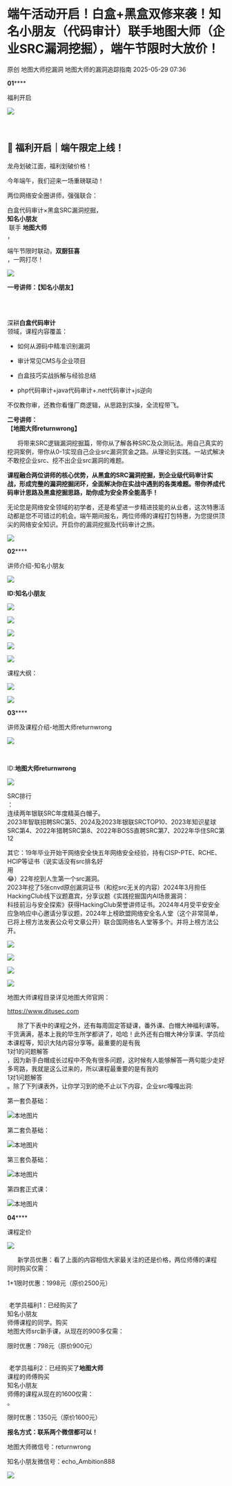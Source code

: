 #  端午活动开启！白盒+黑盒双修来袭！知名小朋友（代码审计）联手地图大师（企业SRC漏洞挖掘），端午节限时大放价！   
原创 地图大师挖漏洞  地图大师的漏洞追踪指南   2025-05-29 07:36  
  
**01******  
  
福利开启  
  
![](https://mmbiz.qpic.cn/mmbiz_jpg/GHet7yDwHiaPyDWqtEulib0go1oJCxktoBHGhlFYb6fM9SZP9k7NJIkqanQdJcepv2amr9l4B0ib0zZsIEdVoS2kw/640?wx_fmt=other&wxfrom=5&wx_lazy=1&wx_co=1&tp=webp "")  
  
  
       
## 🎉 福利开启｜端午限定上线！  
  
龙舟划破江面，福利划破价格！  
  
今年端午，我们迎来一场重磅联动！  
  
两位网络安全圈讲师，强强联合：  
  
白盒代码审计×黑盒SRC漏洞挖掘，  
**知名小朋友**  
 联手 **地图大师**  
，  
  
端午节限时联动，**双厨狂喜**  
，一网打尽！  
  
![](https://mmbiz.qpic.cn/mmbiz_png/GHet7yDwHiaNjA7NqzgeFC1CE9Iwfcesk1Qas0VicicMhW71XVsuxZTZ7z1vjULnM5XhTmDFTWeZCic0Ns6ASyWHag/640?wx_fmt=png&from=appmsg "")  
  
  
**一号讲师：【知名小朋友】**  
   
  
        
  
深耕**白盒代码审计**  
领域，课程内容覆盖：  
- 如何从源码中精准识别漏洞  
  
- 审计常见CMS与企业项目  
  
- 白盒技巧实战拆解与经验总结  
  
- php代码审计+java代码审计+.net代码审计+js逆向  
  
不仅教你审，还教你看懂厂商逻辑，从思路到实操，全流程带飞。  
  
  
**二号讲师：**  
【**地图大师returnwrong】**  
  
      将带来SRC逻辑漏洞挖掘篇，带你从了解各种SRC及众测玩法。用自己真实的挖洞案例，带你从0-1实现自己企业src漏洞赏金之路。从理论到实践。一站式解决不敢挖企业src、挖不出企业src漏洞的难题。  
  
**课程融合两位讲师的核心优势，从黑盒的SRC漏洞挖掘，到企业级代码审计实战，形成完整的漏洞挖掘闭环，全面解决你在实战中遇到的各类难题。带你养成代码审计思路及黑盒挖掘思路，助你成为安全界全能高手！**  
  
无论您是网络安全领域的初学者，还是希望进一步精进技能的从业者，这次特惠活动都是您不可错过的机会。端午期间报名，两位师傅的课程打包特惠，为您提供顶尖的网络安全知识。开启你的漏洞挖掘及代码审计之旅。  
  
![](https://mmbiz.qpic.cn/mmbiz_png/GHet7yDwHiaOgbE7sS3PDY7efaTicgHKc6Xlxg8o5qZgomOTkQ6mEhpzrzkia8rKP0JYVBytIKJicWhgp1AOGmcibuQ/640?wx_fmt=png&from=appmsg "")  
  
**02******  
  
讲师介绍-知名小朋友  
  
![](https://mmbiz.qpic.cn/mmbiz_jpg/GHet7yDwHiaPyDWqtEulib0go1oJCxktoBHGhlFYb6fM9SZP9k7NJIkqanQdJcepv2amr9l4B0ib0zZsIEdVoS2kw/640?wx_fmt=other&wxfrom=5&wx_lazy=1&wx_co=1&tp=webp "")  
  
  
**ID:知名小朋友**  
  
![](https://mmbiz.qpic.cn/mmbiz_png/GHet7yDwHiaOgbE7sS3PDY7efaTicgHKc66Zqq6C6eHMqTPvkft34ia4NVHE9iadGzpCFZfhfcTSgwicTHxGpbvBCPA/640?wx_fmt=png&from=appmsg "")  
  
![](https://mmbiz.qpic.cn/mmbiz_png/GHet7yDwHiaOJMxkDEDFLyhUNfVgsWv0kY69lwasv5n9j6FyXWxIQWCMwVDSLLiaiaD3vSu9tlVSNMJ4GpXUTxmZA/640?wx_fmt=png&from=appmsg "")  
  
![](https://mmbiz.qpic.cn/mmbiz_png/GHet7yDwHiaOJMxkDEDFLyhUNfVgsWv0k0ojfdLYhpMa30dr5OWuaISUTY2dYPHOQLC1wfVusxOleZlGib7gwqibA/640?wx_fmt=png&from=appmsg "")  
  
![](https://mmbiz.qpic.cn/mmbiz_png/GHet7yDwHiaOJMxkDEDFLyhUNfVgsWv0kPPqt0WKe9knHMEl2rIYboviaDALwRomcAUiaBk49ibeC8s2YtCLFxMkLw/640?wx_fmt=png&from=appmsg "")  
  
![](https://mmbiz.qpic.cn/mmbiz_png/GHet7yDwHiaOJMxkDEDFLyhUNfVgsWv0kNoSVvS0D5Ul5bDPobwH4ySsRQIDuicImibtJvK0aAiaE8N8no2eCKrKFQ/640?wx_fmt=png&from=appmsg "")  
  
课程大纲：  
  
![](https://mmbiz.qpic.cn/mmbiz_png/GHet7yDwHiaOJMxkDEDFLyhUNfVgsWv0kficR322vpzHAa96j0mOXmqkHRFwQFHSyzUKOibyYibTYEuZiaQr3zZNicgw/640?wx_fmt=png&from=appmsg "")  
  
  
  
![](https://mmbiz.qpic.cn/mmbiz_png/GHet7yDwHiaNjA7NqzgeFC1CE9IwfceskQics7czzCkbiaZcFAIRh2vpCV7cjmSGk2pcR2n7Yib7H93kKSh2bf0gEg/640?wx_fmt=png&from=appmsg "")  
  
  
**03******  
  
讲师及课程介绍-地图大师returnwrong  
  
![](https://mmbiz.qpic.cn/mmbiz_jpg/GHet7yDwHiaPyDWqtEulib0go1oJCxktoBHGhlFYb6fM9SZP9k7NJIkqanQdJcepv2amr9l4B0ib0zZsIEdVoS2kw/640?wx_fmt=other&wxfrom=5&wx_lazy=1&wx_co=1&tp=webp "")  
  
  
        
  
ID:**地图大师returnwrong**  
  
  
  
![](https://mmbiz.qpic.cn/mmbiz_png/GHet7yDwHiaNjA7NqzgeFC1CE9IwfceskJQVVRRFiaIkbhe3FOOEAg8Siazr8DCeuQ7DTzZUkkMOUicsGgDmxCQXnA/640?wx_fmt=png&from=appmsg "")  
  
  
SRC排行  
：  
连续两年银联SRC年度精英白帽子。  
2023年智联招聘SRC第5、2024及2023年银联SRCTOP10、2023年知识星球SRC第4、2022年猎聘SRC第8、2022年BOSS直聘SRC第7、2022年华住SRC第12  
  
  
  
  
  
  
其它：19年毕业开始干网络安全快五年网络安全经验，持有CISP-PTE、RCHE、HCIP等证书（说实话没有src排名好  
用  
😂）22年挖到人生第一个src漏洞。  
2023年挖了5张cnvd原创漏洞证书（和挖src无关的内容）2024年3月担任HackingClub线下议题嘉宾，分享议题《实践挖掘国内AI场景漏洞：  
科技前沿与安全探索》获得HackingClub荣誉讲师证书。2024年4月受平安安全应急响应中心邀请分享议题，2024年上榜欧盟网络安全名人堂（这个非常简单，已将上榜方法发表公众号文章公开）联合国网络名人堂等多个。并将上榜方法公开。  
  
  
  
  
  
  
  
  
  
  
![](https://mmbiz.qpic.cn/mmbiz_jpg/GHet7yDwHiaOJMxkDEDFLyhUNfVgsWv0kNv0LOibIoicrr5JxwH3IJJTUbU7NFxg360p739Ic0hMgOEs9PHqOEb9A/640?wx_fmt=jpeg&from=appmsg "")  
  
![](https://mmbiz.qpic.cn/mmbiz_png/GHet7yDwHiaPyDWqtEulib0go1oJCxktoB722h0GwMUx0JQtRcYMtL0LiadynFPtiaaPk4DfCOgeV6LpAmhzZ7VKpQ/640?wx_fmt=other&from=appmsg&wxfrom=5&wx_lazy=1&wx_co=1&tp=webp "")  
  
  
![](https://mmbiz.qpic.cn/mmbiz_jpg/GHet7yDwHiaPyDWqtEulib0go1oJCxktoBnJWaaSbo7LJysnJ66JxC4YgCr2CibWXUXrtmWfqC2DMAMEWZsng6jGw/640?wx_fmt=other&from=appmsg&wxfrom=5&wx_lazy=1&wx_co=1&tp=webp "")  
  
![](https://mmbiz.qpic.cn/mmbiz_png/GHet7yDwHiaPyDWqtEulib0go1oJCxktoBGOK5ZmSX4qGdRmMF2iaLzurV7hiaSLO75dn97icY9aYcyleQRWs9u5Nqw/640?wx_fmt=other&from=appmsg&wxfrom=5&wx_lazy=1&wx_co=1&tp=webp "")  
  
  
  
  
  
  
地图大师课程目录详见地图大师官网：  
  
  
https://www.ditusec.com  
  
  
      除了下表中的课程之外，还有每周固定答疑课，番外课、白帽大神福利课等。干货满满，基本上我的毕生所学都讲了，哈哈！此外还有白帽大神分享课、学员绘本课程等，知识大陆内容分享等。最重要的是有我  
1对1的问题解答  
，因为新手白帽成长过程中不免有很多问题，这时候有人能够解答一两句能少走好多弯路，我就是这么过来的，所以课程最重要的是有我的  
1对1问题解答  
。除了下列课表外，让你学习到的绝不止以下内容，企业src嘎嘎出洞:  
  
  
第一套负基础：  
  
![本地图片](https://mmbiz.qpic.cn/mmbiz_png/GHet7yDwHiaOgbE7sS3PDY7efaTicgHKc6nZ3w0Lxjict45lJu5OVkeyBaVncenY8vurUd2VIkgwauChVu53DGqfg/640?wx_fmt=png&from=appmsg "")  
  
  
第二套负基础：  
  
![本地图片](https://mmbiz.qpic.cn/mmbiz_png/GHet7yDwHiaOgbE7sS3PDY7efaTicgHKc6xSQpbiccNdQeSk58EyD5dWictsrLp5ic7Zp9ym1Fskxs7pNLzAz1WuiaCQ/640?wx_fmt=png&from=appmsg "")  
  
  
第三套负基础：  
  
![本地图片](https://mmbiz.qpic.cn/mmbiz_png/GHet7yDwHiaOgbE7sS3PDY7efaTicgHKc6icnfrTicBica4hx7TXQFYjEKgvGUib0uX525YXEjDzjQ4vTowVlDWEOC5Q/640?wx_fmt=png&from=appmsg "")  
  
  
第四套正式课：  
  
![本地图片](https://mmbiz.qpic.cn/mmbiz_png/GHet7yDwHiaOgbE7sS3PDY7efaTicgHKc6g3zRoe2r5ymoXMYDYVQM2yZgD9OibuxibOPqBuhATz2DFaMaEJVk9zOw/640?wx_fmt=png&from=appmsg "")  
  
**04******  
  
课程定价  
  
![](https://mmbiz.qpic.cn/mmbiz_jpg/GHet7yDwHiaPyDWqtEulib0go1oJCxktoBHGhlFYb6fM9SZP9k7NJIkqanQdJcepv2amr9l4B0ib0zZsIEdVoS2kw/640?wx_fmt=other&wxfrom=5&wx_lazy=1&wx_co=1&tp=webp "")  
  
  
      新学员优惠：看了上面的内容相信大家最关注的还是价格，两位师傅的课程  
同时购买仅需：  
  
1+1限时优惠：1998元（原价2500元）  
  
        
 老学员福利1：已经购买了  
知名小朋友  
师傅课程的同学。购买  
地图大师src新手课，从现在的900多仅需：  
  
限时优惠：798元（原价900元）  
  
        
 老学员福利2：已经购买了**地图大师**  
课程的师傅购买  
知名小朋友  
师傅的课程从现在的1600仅需：  
。  
  
限时优惠：1350元（原价1600元）  
  
**报名方式：联系两个微信都可以！**  
  
地图大师微信号：returnwrong  
  
知名小朋友微信号：echo_Ambition888  
  
  
![](https://mmbiz.qpic.cn/mmbiz_png/GHet7yDwHiaNjA7NqzgeFC1CE9Iwfceskz3WuMvB6ibLrJyD2tneyX5KDyjichkOiaiaKW2jKphh61haKkLibk3xRXKQ/640?wx_fmt=png&from=appmsg "")  
  
